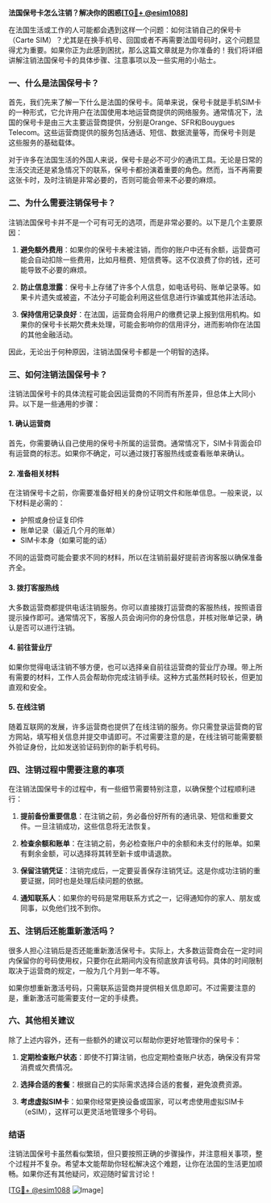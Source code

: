 **法国保号卡怎么注销？解决你的困惑[[TG💪+ @esim1088](https://t.me/s/esim1088)]**

在法国生活或工作的人可能都会遇到这样一个问题：如何注销自己的保号卡（Carte SIM）？尤其是在换手机号、回国或者不再需要法国号码时，这个问题显得尤为重要。如果你正为此感到困扰，那么这篇文章就是为你准备的！我们将详细讲解注销法国保号卡的具体步骤、注意事项以及一些实用的小贴士。

### 一、什么是法国保号卡？

首先，我们先来了解一下什么是法国的保号卡。简单来说，保号卡就是手机SIM卡的一种形式，它允许用户在法国使用本地运营商提供的网络服务。通常情况下，法国的保号卡是由三大主要运营商提供，分别是Orange、SFR和Bouygues Telecom。这些运营商提供的服务包括通话、短信、数据流量等，而保号卡则是这些服务的基础载体。

对于许多在法国生活的外国人来说，保号卡是必不可少的通讯工具。无论是日常的生活交流还是紧急情况下的联系，保号卡都扮演着重要的角色。然而，当不再需要这张卡时，及时注销是非常必要的，否则可能会带来不必要的麻烦。

### 二、为什么需要注销保号卡？

注销法国保号卡并不是一个可有可无的选项，而是非常必要的。以下是几个主要原因：

1. **避免额外费用**：如果你的保号卡未被注销，而你的账户中还有余额，运营商可能会自动扣除一些费用，比如月租费、短信费等。这不仅浪费了你的钱，还可能导致不必要的麻烦。

2. **防止信息泄露**：保号卡上存储了许多个人信息，如电话号码、账单记录等。如果卡片遗失或被盗，不法分子可能会利用这些信息进行诈骗或其他非法活动。

3. **保持信用记录良好**：在法国，运营商会将用户的缴费记录上报到信用机构。如果你的保号卡长期欠费未处理，可能会影响你的信用评分，进而影响你在法国的其他金融活动。

因此，无论出于何种原因，注销法国保号卡都是一个明智的选择。

### 三、如何注销法国保号卡？

注销法国保号卡的具体流程可能会因运营商的不同而有所差异，但总体上大同小异。以下是一些通用的步骤：

#### 1. 确认运营商

首先，你需要确认自己使用的保号卡所属的运营商。通常情况下，SIM卡背面会印有运营商的标志。如果你不确定，可以通过拨打客服热线或查看账单来确认。

#### 2. 准备相关材料

在注销保号卡之前，你需要准备好相关的身份证明文件和账单信息。一般来说，以下材料是必需的：

- 护照或身份证复印件
- 账单记录（最近几个月的账单）
- SIM卡本身（如果可能的话）

不同的运营商可能会要求不同的材料，所以在注销前最好提前咨询客服以确保准备齐全。

#### 3. 拨打客服热线

大多数运营商都提供电话注销服务。你可以直接拨打运营商的客服热线，按照语音提示操作即可。通常情况下，客服人员会询问你的身份信息，并核对账单记录，确认是否可以进行注销。

#### 4. 前往营业厅

如果你觉得电话注销不够方便，也可以选择亲自前往运营商的营业厅办理。带上所有需要的材料，工作人员会帮助你完成注销手续。这种方式虽然耗时较长，但更加直观和安全。

#### 5. 在线注销

随着互联网的发展，许多运营商也提供了在线注销的服务。你只需登录运营商的官方网站，填写相关信息并提交申请即可。不过需要注意的是，在线注销可能需要额外验证身份，比如发送验证码到你的新手机号码。

### 四、注销过程中需要注意的事项

在注销法国保号卡的过程中，有一些细节需要特别注意，以确保整个过程顺利进行：

1. **提前备份重要信息**：在注销之前，务必备份好所有的通讯录、短信和重要文件。一旦注销成功，这些信息将无法恢复。

2. **检查余额和账单**：在注销之前，务必检查账户中的余额和未支付的账单。如果有剩余金额，可以选择将其转至新卡或申请退款。

3. **保留注销凭证**：注销完成后，一定要妥善保存注销凭证。这是你成功注销的重要证据，同时也是处理后续问题的依据。

4. **通知联系人**：如果你的号码是常用联系方式之一，记得通知你的家人、朋友或同事，以免他们找不到你。

### 五、注销后还能重新激活吗？

很多人担心注销后是否还能重新激活保号卡。实际上，大多数运营商会在一定时间内保留你的号码使用权，只要你在此期间内没有彻底放弃该号码。具体的时间限制取决于运营商的规定，一般为几个月到一年不等。

如果你想重新激活号码，只需联系运营商并提供相关信息即可。不过需要注意的是，重新激活可能需要支付一定的手续费。

### 六、其他相关建议

除了上述内容外，还有一些额外的建议可以帮助你更好地管理你的保号卡：

1. **定期检查账户状态**：即使不打算注销，也应定期检查账户状态，确保没有异常消费或欠费情况。

2. **选择合适的套餐**：根据自己的实际需求选择合适的套餐，避免浪费资源。

3. **考虑虚拟SIM卡**：如果你经常更换设备或国家，可以考虑使用虚拟SIM卡（eSIM），这样可以更灵活地管理多个号码。

### 结语

注销法国保号卡虽然看似繁琐，但只要按照正确的步骤操作，并注意相关事项，整个过程并不复杂。希望本文能帮助你轻松解决这个难题，让你在法国的生活更加顺畅。如果你还有其他疑问，欢迎随时留言讨论！

[[TG💪+ @esim1088](https://t.me/s/esim1088) ![Image](https://i.postimg.cc/4NQfJmqS/Snipaste-2025-05-13-00-14-12.png)]